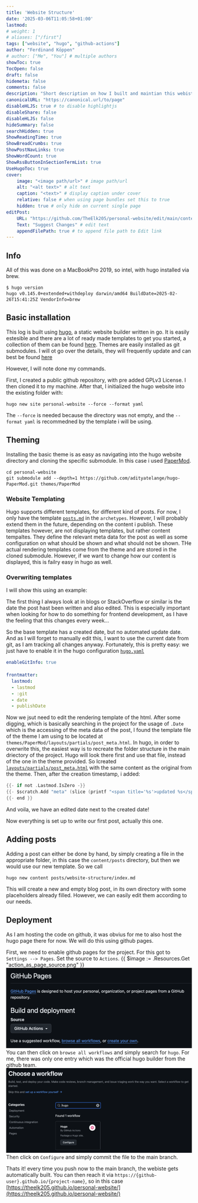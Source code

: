 ```yaml
---
title: 'Website Structure'
date: '2025-03-06T11:05:58+01:00'
lastmod: 
# weight: 1
# aliases: ["/first"]
tags: ["website", "hugo", "github-actions"]
author: "Ferdinand Köppen"
# author: ["Me", "You"] # multiple authors
showToc: true
TocOpen: false
draft: false
hidemeta: false
comments: false
description: "Short description on how I built and maintian this webiste. As everything is public, it shoudl be easy to follow for someone who want so build something similar."
canonicalURL: "https://canonical.url/to/page"
disableHLJS: true # to disable highlightjs
disableShare: false
disableHLJS: false
hideSummary: false
searchHidden: true
ShowReadingTime: true
ShowBreadCrumbs: true
ShowPostNavLinks: true
ShowWordCount: true
ShowRssButtonInSectionTermList: true
UseHugoToc: true
cover:
    image: "<image path/url>" # image path/url
    alt: "<alt text>" # alt text
    caption: "<text>" # display caption under cover
    relative: false # when using page bundles set this to true
    hidden: true # only hide on current single page
editPost:
    URL: "https://github.com/TheElk205/personal-website/edit/main/content"
    Text: "Suggest Changes" # edit text
    appendFilePath: true # to append file path to Edit link
---
```

## Info
All of this was done on a MacBookPro 2019, so intel, with hugo installed via brew.

```shell
$ hugo version
hugo v0.145.0+extended+withdeploy darwin/amd64 BuildDate=2025-02-26T15:41:25Z VendorInfo=brew
```

## Basic installation
This log is built using [hugo](https://gohugo.io/), a static website builder written in go. It is easily estesible and there are a lot of ready made templates to get you started, a collection of them can be found [here](https://themes.gohugo.io/). Themes are easily installed as git submodules. I will ot go over the details, they will frequently update and can best be found [here](https://gohugo.io/getting-started/quick-start/)

However, I will note done my commands.

First, I created a public github repository, with pre added GPLv3 License. I then cloned it to my machine. After that, I initialized the hugo website into the existing folder with:
```shell
hugo new site personal-website --force --format yaml
```
The `--force` is needed because the directory was not empty, and the `--format yaml` is recommedned by the template i will be using.
## Theming
Installing the basic theme is as easy as navigating into the hugo website directory and cloning the specific submodule. In this case i used [PaperMod](https://github.com/adityatelange/hugo-PaperMod).
```shell
cd personal-website
git submodule add --depth=1 https://github.com/adityatelange/hugo-PaperMod.git themes/PaperMod
```
### Website Templating
Hugo supports different templates, for different kind of posts. For now, I only have the template [`posts.md`](https://github.com/TheElk205/personal-website/blob/main/archetypes/posts.md?plain=1) in the `archetypes`. However, I will probably extend them in the future, depending on the content i publish.
These templates however, are not displaying templates, but rather content tempaltes. They define the relevant meta data for the post as well as some configuration on what should be shown and what should not be shown. THe actual rendering templates come from the theme and are stored in the cloned submodule. However, if we want to change how our content is displayed, this is failry easy in hugo as well.

### Overwriting templates
I will show this using an example:

The first thing I always look at in blogs or StackOverflow or similar is the date the post hast been written and also edited. This is especially important when looking for how to do something for frontend development, as I have the feeling that this changes every week...

So the base template has a created date, but no automated update date. And as I will forget to manually edit this, I want to use the current date from git, as I am tracking all changes anyway. Fortunately, this is pretty easy: we just have to enable it in the hugo configuration [`hugo.yaml`](https://github.com/TheElk205/personal-website/blob/main/hugo.yaml)
```yaml
enableGitInfo: true

frontmatter:
  lastmod:
  - lastmod
  - :git
  - date
  - publishDate
```

Now we jsut need to edit the rendering template of the html. After some digging, which is basically searching in the project for the usage of `.Date` which is the accessing of the meta data of the post, I found the template file of the theme I am using to be located at `themes/PaperMod/layouts/partials/post_meta.html`. In hugo, in order to overwrite this, the easiest way is to recreate the folder structure in the main driectory of the project. Hugo will look there first and use that file, instead of the one in the theme provided. So Icreated [`layouts/partials/post_meta.html`](https://github.com/TheElk205/personal-website/blob/main/layouts/partials/post_meta.html) with the same content as the original from the theme. Then, after the creation timestamp, i added: 
```go
{{- if not .Lastmod.IsZero -}}
{{- $scratch.Add "meta" (slice (printf "<span title='%s'>updated %s</span>" (.Lastmod) (.Lastmod | time.Format (default "January 2, 2006" site.Params.DateFormat)))) }}
{{- end }}
```

And voila, we have an edited date next to the created date!

Now everything is set up to write our first post, actually this one.

## Adding posts
Adding a post can either be done by hand, by simply creating a file in the appropriate folder, in this case the `content/posts` directory, but then we would use our new template. So we call
```shell
hugo new content posts/website-structure/index.md
```

This will create a new and empty blog post, in its own directory with some placeholders already filled. However, we can easily edit them according to our needs.

## Deployment
As I am hosting the code on github, it was obvius for me to also host the hugo page there for now. We will do this using github pages.

First, we need to enable github pages for the project. For this got to `Settings --> Pages`. Set the source to `Actions`. 
{{ $image := .Resources.Get "action_as_page_source.png" }}
![alt text](./images/actions_as_page_source.png)
You can then click on `browse all workflows` and simply search for `hugo`. For me, there was only one entry which was the official hugo builder from the github team.
![alt text](images/choose_hugo.png)
Then click on `Configure` and simply commit the file to the main branch.

Thats it! every time you push now to the main branch, the webiste gets automatically built. You can then reach it via `https://{github-user}.github.io/{project-name}`, so in this case [https://theelk205.github.io/personal-website/](https://theelk205.github.io/personal-website/)